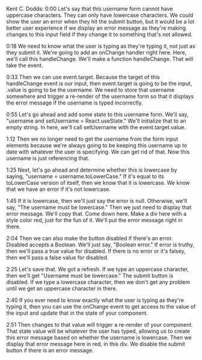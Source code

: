 Kent C. Dodds: 0:00 Let's say that this username form cannot have uppercase characters. They can only have lowercase characters. We could show the user an error when they hit the submit button, but it would be a lot better user experience if we display an error message as they're making changes to this input field if they change it to something that's not allowed.

0:18 We need to know what the user is typing as they're typing it, not just as they submit it. We're going to add an onChange handler right here. Here, we'll call this handleChange. We'll make a function handleChange. That will take the event.

0:33 Then we can use event.target. Because the target of this handleChange event is our input, then event.target is going to be the input, .value is going to be the username. We need to store that username somewhere and trigger a re-render of the username form so that it displays the error message if the username is typed incorrectly.

0:55 Let's go ahead and add some state to this username form. We'll say, "username and setUsername = React.useState." We'll initialize that to an empty string. In here, we'll call setUsername with the event.target.value.

1:12 Then we no longer need to get the username from the form input elements because we're always going to be keeping this username up to date with whatever the user is specifying. We can get rid of that. Now this username is just referencing that.

1:25 Next, let's go ahead and determine whether this is lowercase by saying, "username = username.toLowerCase." If it's equal to its toLowerCase version of itself, then we know that it is lowercase. We know that we have an error if it's not lowercase.

1:45 If it is lowercase, then we'll just say the error is null. Otherwise, we'll say, "The username must be lowercase." Then we just need to display that error message. We'll copy that. Come down here. Make a div here with a style color red, just for the fun of it. We'll put the error message right in there.

2:04 Then we can also make the button disabled if there's an error. Disabled accepts a Boolean. We'll just say, "Boolean error." If error is truthy, then we'll pass a true value for disabled. If there is no error or it's falsey, then we'll pass a false value for disabled.

2:25 Let's save that. We got a refresh. If we type an uppercase character, then we'll get "Username must be lowercase." The submit button is disabled. If we type a lowercase character, then we don't get any problem until we get an uppercase character in there.

2:40 If you ever need to know exactly what the user is typing as they're typing it, then you can use the onChange event to get access to the value of the input and update that in the state of your component.

2:51 Then changes to that value will trigger a re-render of your component. That state value will be whatever the user has typed, allowing us to create this error message based on whether the username is lowercase. Then we display that error message here in red, in this div. We disable the submit button if there is an error message.


